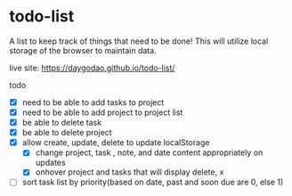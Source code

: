# todo-list

A list to keep track of things that need to be done!
This will utilize local storage of the browser to maintain
data.

live site: https://daygodao.github.io/todo-list/

todo

- [x] need to be able to add tasks to project
- [x] need to be able to add project to project list
- [x] be able to delete task
- [x] be able to delete project
- [x] allow create, update, delete to update localStorage
    + [x] change project, task , note, and date content appropriately on updates
    + [x] onhover project and tasks that will display delete, x
- [ ] sort task list by priority(based on date, past and soon due are 0, else 1)
